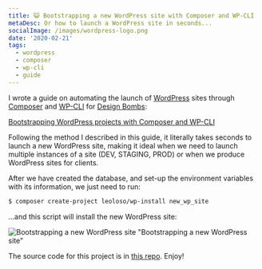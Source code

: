 ```yaml
---
title: 😺 Bootstrapping a new WordPress site with Composer and WP-CLI
metaDesc: Or how to launch a WordPress site in seconds...
socialImage: /images/wordpress-logo.png
date: '2020-02-21'
tags:
  - wordpress
  - composer
  - wp-cli
  - guide
---
```


I wrote a guide on automating the launch of [WordPress](https://wordpress.org) sites through [Composer](https://getcomposer.org) and [WP-CLI](https://wp-cli.org/) for [Design Bombs](https://www.designbombs.com/):

[Bootstrapping WordPress projects with Composer and WP-CLI](https://www.designbombs.com/bootstrapping-wordpress-projects-with-composer-and-wp-cli/)

Following the method I described in this guide, it literally takes seconds to launch a new WordPress site, making it ideal when we need to launch multiple instances of a site (DEV, STAGING, PROD) or when we produce WordPress sites for clients. 

After we have created the database, and set-up the environment variables with its information, we just need to run:

```bash
$ composer create-project leoloso/wp-install new_wp_site
```

...and this script will install the new WordPress site:

![Bootstrapping a new WordPress site "Bootstrapping a new WordPress site"](/images/install-wp-thru-composer-script.gif)

The source code for this project is in [this repo](https://github.com/leoloso/wp-install). Enjoy!